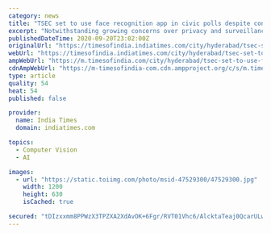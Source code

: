 ```yaml
---
category: news
title: "TSEC set to use face recognition app in civic polls despite concerns over privacy"
excerpt: "Notwithstanding growing concerns over privacy and surveillance, the Telangana State Election Commission (TSEC) has decided to introduce fac."
publishedDateTime: 2020-09-20T23:02:00Z
originalUrl: "https://timesofindia.indiatimes.com/city/hyderabad/tsec-set-to-use-face-recognition-app-in-civic-polls-despite-concerns-over-privacy/articleshow/78224182.cms"
webUrl: "https://timesofindia.indiatimes.com/city/hyderabad/tsec-set-to-use-face-recognition-app-in-civic-polls-despite-concerns-over-privacy/articleshow/78224182.cms"
ampWebUrl: "https://m.timesofindia.com/city/hyderabad/tsec-set-to-use-face-recognition-app-in-civic-polls-despite-concerns-over-privacy/amp_articleshow/78224182.cms"
cdnAmpWebUrl: "https://m-timesofindia-com.cdn.ampproject.org/c/s/m.timesofindia.com/city/hyderabad/tsec-set-to-use-face-recognition-app-in-civic-polls-despite-concerns-over-privacy/amp_articleshow/78224182.cms"
type: article
quality: 54
heat: 54
published: false

provider:
  name: India Times
  domain: indiatimes.com

topics:
  - Computer Vision
  - AI

images:
  - url: "https://static.toiimg.com/photo/msid-47529300/47529300.jpg"
    width: 1200
    height: 630
    isCached: true

secured: "tDIzxxmm8PPWzX3TPZXA2XdAvOK+6Fgr/RVT01Vhc6/AlcktaTeaj0QcarULwX5RLdPtg3iAzrb8aWDXd3Pcy2CV6pr11WEn+m+c9KUOdmZ4r3xwB3m0WSqbKVh++jiGnkRrqnvGfA66GWLBE+zw0AGVpArtLR98IEaVoxo0vkerVXtjISxPHtSrHlCok7O9XB82g/8oilbA9y6JKBaEMPosnupfpEFTWOleo1ysdQtZghxvdhCIqxYZ1eOsLszI/oNRk2c1+aLJ5bDVv9GSPrN5cqhUwy/REDiPyeqBLckkZbWmbK6sh/Cp2TMM5spurGuZi/hFC15VOMFMP8gsu6QDzVKTndlZgyvYyBX589I=;Mhh3D0GXjewY/lxKqGH3Mg=="
---
```


